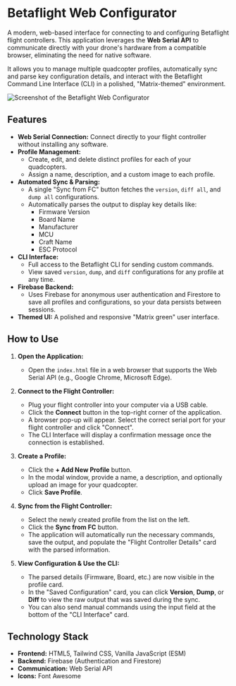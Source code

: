 # Betaflight Web Configurator

A modern, web-based interface for connecting to and configuring Betaflight flight controllers. This application leverages the **Web Serial API** to communicate directly with your drone's hardware from a compatible browser, eliminating the need for native software.

It allows you to manage multiple quadcopter profiles, automatically sync and parse key configuration details, and interact with the Betaflight Command Line Interface (CLI) in a polished, "Matrix-themed" environment.

![Screenshot of the Betaflight Web Configurator](/)

## Features

- **Web Serial Connection:** Connect directly to your flight controller without installing any software.
- **Profile Management:**
  - Create, edit, and delete distinct profiles for each of your quadcopters.
  - Assign a name, description, and a custom image to each profile.
- **Automated Sync & Parsing:**
  - A single "Sync from FC" button fetches the `version`, `diff all`, and `dump all` configurations.
  - Automatically parses the output to display key details like:
    - Firmware Version
    - Board Name
    - Manufacturer
    - MCU
    - Craft Name
    - ESC Protocol
- **CLI Interface:**
  - Full access to the Betaflight CLI for sending custom commands.
  - View saved `version`, `dump`, and `diff` configurations for any profile at any time.
- **Firebase Backend:**
  - Uses Firebase for anonymous user authentication and Firestore to save all profiles and configurations, so your data persists between sessions.
- **Themed UI:** A polished and responsive "Matrix green" user interface.

## How to Use

1.  **Open the Application:**
    - Open the `index.html` file in a web browser that supports the Web Serial API (e.g., Google Chrome, Microsoft Edge).

2.  **Connect to the Flight Controller:**
    - Plug your flight controller into your computer via a USB cable.
    - Click the **Connect** button in the top-right corner of the application.
    - A browser pop-up will appear. Select the correct serial port for your flight controller and click "Connect".
    - The CLI Interface will display a confirmation message once the connection is established.

3.  **Create a Profile:**
    - Click the **+ Add New Profile** button.
    - In the modal window, provide a name, a description, and optionally upload an image for your quadcopter.
    - Click **Save Profile**.

4.  **Sync from the Flight Controller:**
    - Select the newly created profile from the list on the left.
    - Click the **Sync from FC** button.
    - The application will automatically run the necessary commands, save the output, and populate the "Flight Controller Details" card with the parsed information.

5.  **View Configuration & Use the CLI:**
    - The parsed details (Firmware, Board, etc.) are now visible in the profile card.
    - In the "Saved Configuration" card, you can click **Version**, **Dump**, or **Diff** to view the raw output that was saved during the sync.
    - You can also send manual commands using the input field at the bottom of the "CLI Interface" card.

## Technology Stack

- **Frontend:** HTML5, Tailwind CSS, Vanilla JavaScript (ESM)
- **Backend:** Firebase (Authentication and Firestore)
- **Communication:** Web Serial API
- **Icons:** Font Awesome

